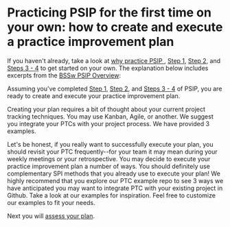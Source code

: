 # Practicing PSIP for the first time on your own: how to create and execute a practice improvement plan

If you haven't already, take a look at [why practice PSIP ](why_practice_PSIP.md), [Step 1](how_to_start.md), [Step 2](how_to_set_goals.md), and [Steps 3 - 4](how_to_create_ptc.md) to get started on your own. The explanation below includes excerpts from the [BSSw PSIP Overview](https://github.com/betterscientificsoftware/PSIP-Tools/blob/master/PSIP-Overview.md):

Assuming you've completed [Step 1](how_to_start.md), [Step 2](how_to_set_goals.md), and [Steps 3 - 4](how_to_create_ptc.md) of PSIP, you are ready to create and execute your practice improvement plan.

Creating your plan requires a bit of thought about your current project tracking techniques. You may use Kanban, Agile, or another. We suggest you integrate your PTCs with your project process. We have provided 3 examples.

Let's be honest, if you really want to successfully execute your plan, you should revisit your PTC frequently--for your team it may mean during your weekly meetings or your retrospective. You may decide to execute your practice improvement plan a number of ways. 
 You should definitely use complementary SPI methods that you already use to execute your plan! We highly recommend that you explore our PTC example repo to see 3 ways we have anticipated you may want to integrate PTC with your existing project in Github. Take a look at our examples for inspiration. Feel free to customize our examples to fit your needs.
 
 Next you will [assess your plan](how_to_assess_progress.md).
